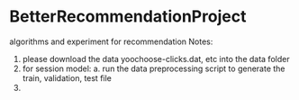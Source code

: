 # BetterRecommendationProject
algorithms and experiment for recommendation
Notes:
1. please download the data yoochoose-clicks.dat, etc into the data folder
2. for session model:
    a. run the data preprocessing script to generate the train, validation, test file
3. 
